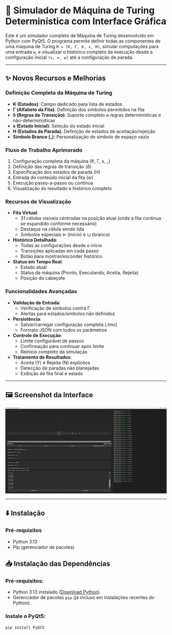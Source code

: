 # 🧠 Simulador de Máquina de Turing Determinística com Interface Gráfica

Este é um simulador completo de Máquina de Turing desenvolvido em Python com PyQt5. O programa permite definir todas as componentes de uma máquina de Turing `M = (K, Γ, δ, s, H)`, simular computações para uma entrada `w`, e visualizar o histórico completo da execução desde a configuração inicial `(s, ⊳_ w)` até a configuração de parada.

---

## ✨ Novos Recursos e Melhorias

### Definição Completa da Máquina de Turing
- **K (Estados)**: Campo dedicado para lista de estados
- **Γ (Alfabeto da Fita)**: Definição dos símbolos permitidos na fita
- **δ (Regras de Transição)**: Suporte completo a regras determinísticas e não-determinísticas
- **s (Estado Inicial)**: Seleção do estado inicial
- **H (Estados de Parada)**: Definição de estados de aceitação/rejeição
- **Símbolo Branco (_)**: Personalização do símbolo de espaço vazio

### Fluxo de Trabalho Aprimorado
1. Configuração completa da máquina (K, Γ, s, _)
2. Definição das regras de transição (δ)
3. Especificação dos estados de parada (H)
4. Entrada do conteúdo inicial da fita (w)
5. Execução passo-a-passo ou contínua
6. Visualização do resultado e histórico completo

### Recursos de Visualização
- **Fita Virtual**: 
  - 31 células visíveis centradas na posição atual (onde a fita continua se espandido conforme necessário)
  - Destaque na célula sendo lida
  - Símbolos especiais ⊳ (início) e ⊔ (branco)
- **Histórico Detalhado**:
  - Todas as configurações desde o início
  - Transições aplicadas em cada passo
  - Botão para mostrar/esconder histórico
- **Status em Tempo Real**:
  - Estado atual
  - Status da máquina (Pronto, Executando, Aceita, Rejeita)
  - Posição do cabeçote

### Funcionalidades Avançadas
- **Validação de Entrada**:
  - Verificação de símbolos contra Γ
  - Alertas para estados/símbolos não definidos
- **Persistência**:
  - Salvar/carregar configuração completa (.tmc)
  - Formato JSON com todos os parâmetros
- **Controle de Execução**:
  - Limite configurável de passos
  - Confirmação para continuar após limite
  - Reinício completo da simulação
- **Tratamento de Resultados**:
  - Aceita (Y) e Rejeita (N) explícitos
  - Detecção de paradas não planejadas
  - Exibição de fita final e estado

---

## 🖼️ Screenshot da Interface

![Screenshot da Interface](Screenshot.png)

---

## ⬇️ Instalação

### Pré-requisitos
- Python 3.13
- Pip (gerenciador de pacotes)

## 📥 Instalação das Dependências

### Pré-requisitos:
- Python 3.13 instalado ([Download Python](https://www.python.org/downloads/)).
- Gerenciador de pacotes `pip` (já incluso em instalações recentes do Python).

### Instale o PyQt5:
```bash
pip install PyQt5

